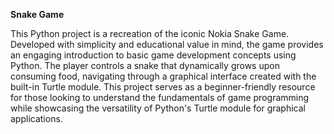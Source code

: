 **Snake Game**

This Python project is a recreation of the iconic Nokia Snake Game. Developed with simplicity and educational value in mind, the game provides an engaging introduction to basic game development concepts using Python. The player controls a snake that dynamically grows upon consuming food, navigating through a graphical interface created with the built-in Turtle module. This project serves as a beginner-friendly resource for those looking to understand the fundamentals of game programming while showcasing the versatility of Python's Turtle module for graphical applications.
